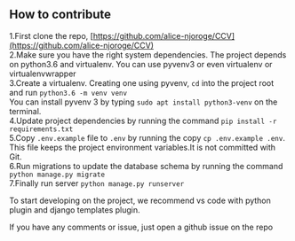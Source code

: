 ## How to contribute
1.First clone the repo, [https://github.com/alice-njoroge/CCV](https://github.com/alice-njoroge/CCV)    
2.Make sure you have the right system dependencies.
The project depends on python3.6 and virtualenv. You can use pyvenv3 or even virtualenv or virtualenvwrapper  
3.Create a virtualenv. Creating one using pyvenv, `cd` into the project root and run   `python3.6 -m venv venv`  
You can install pyvenv 3 by typing `sudo apt install python3-venv` on the terminal.  
4.Update project dependencies by running the command `pip install -r requirements.txt`  
5.Copy `.env.example` file to `.env` by running the copy `cp .env.example .env`. This file keeps the project environment 
variables.It is not committed with Git.  
6.Run migrations to update the database schema by running the command `python manage.py migrate`  
7.Finally run server `python manage.py runserver`

To start developing on the project, we recommend vs code with python plugin and django templates plugin.

If you have any comments or issue, just open a github issue on the repo